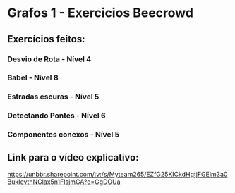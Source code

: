 # Grafos 1 - Exercicios Beecrowd

## Exercícios feitos:
### Desvio de Rota - Nível 4
### Babel - Nível 8
### Estradas escuras - Nível 5
### Detectando Pontes - Nível 6
### Componentes conexos - Nível 5

## Link para o vídeo explicativo:
https://unbbr.sharepoint.com/:v:/s/Myteam265/EZfG25KICkdHgtjFGElm3a0BukIevthNGlax5n1FIsjmGA?e=GgDOUa
